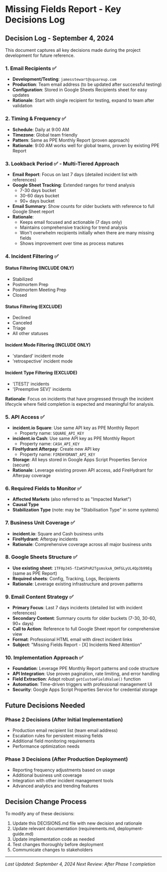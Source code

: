 # Missing Fields Report - Key Decisions Log

## Decision Log - September 4, 2024

This document captures all key decisions made during the project development for future reference.

### 1. Email Recipients ✅
- **Development/Testing**: `jamesstewart@squareup.com`
- **Production**: Team email address (to be updated after successful testing)
- **Configuration**: Stored in Google Sheets Recipients sheet for easy updates
- **Rationale**: Start with single recipient for testing, expand to team after validation

### 2. Timing & Frequency ✅
- **Schedule**: Daily at 9:00 AM
- **Timezone**: Global team friendly
- **Pattern**: Same as PPE Monthly Report (proven approach)
- **Rationale**: 9:00 AM works well for global teams, proven by existing PPE Report

### 3. Lookback Period ✅ - Multi-Tiered Approach
- **Email Report**: Focus on last 7 days (detailed incident list with references)
- **Google Sheet Tracking**: Extended ranges for trend analysis
  - 7-30 days bucket
  - 30-60 days bucket  
  - 90+ days bucket
- **Email Summary**: Show counts for older buckets with reference to full Google Sheet report
- **Rationale**: 
  - Keeps email focused and actionable (7 days only)
  - Maintains comprehensive tracking for trend analysis
  - Won't overwhelm recipients initially when there are many missing fields
  - Shows improvement over time as process matures

### 4. Incident Filtering ✅
#### Status Filtering (INCLUDE ONLY)
- Stabilized
- Postmortem Prep
- Postmortem Meeting Prep
- Closed

#### Status Filtering (EXCLUDE)
- Declined
- Canceled
- Triage
- All other statuses

#### Incident Mode Filtering (INCLUDE ONLY)
- 'standard' incident mode
- 'retrospective' incident mode

#### Incident Type Filtering (EXCLUDE)
- '[TEST]' incidents
- '[Preemptive SEV]' incidents

**Rationale**: Focus on incidents that have progressed through the incident lifecycle where field completion is expected and meaningful for analysis.

### 5. API Access ✅
- **incident.io Square**: Use same API key as PPE Monthly Report
  - Property name: `SQUARE_API_KEY`
- **incident.io Cash**: Use same API key as PPE Monthly Report
  - Property name: `CASH_API_KEY`
- **FireHydrant Afterpay**: Create new API key
  - Property name: `FIREHYDRANT_API_KEY`
- **Storage**: All keys stored in Google Apps Script Properties Service (secure)
- **Rationale**: Leverage existing proven API access, add FireHydrant for Afterpay coverage

### 6. Required Fields to Monitor ✅
- **Affected Markets** (also referred to as "Impacted Market")
- **Causal Type**
- **Stabilization Type** (note: may be "Stabilisation Type" in some systems)

### 7. Business Unit Coverage ✅
- **incident.io**: Square and Cash business units
- **FireHydrant**: Afterpay incidents
- **Rationale**: Comprehensive coverage across all major business units

### 8. Google Sheets Structure ✅
- **Use existing sheet**: `1TF0p345-fZaK5PnR2TgsmskxA_OHfGLyUL4Qp3b99Eg` (same as PPE Report)
- **Required sheets**: Config, Tracking, Logs, Recipients
- **Rationale**: Leverage existing infrastructure and proven patterns

### 9. Email Content Strategy ✅
- **Primary Focus**: Last 7 days incidents (detailed list with incident references)
- **Secondary Content**: Summary counts for older buckets (7-30, 30-60, 90+ days)
- **Call to Action**: Reference to full Google Sheet report for comprehensive view
- **Format**: Professional HTML email with direct incident links
- **Subject**: "Missing Fields Report - [X] Incidents Need Attention"

### 10. Implementation Approach ✅
- **Foundation**: Leverage PPE Monthly Report patterns and code structure
- **API Integration**: Use proven pagination, rate limiting, and error handling
- **Field Extraction**: Adapt robust `getCustomFieldValue()` function
- **Automation**: Time-driven triggers with professional management UI
- **Security**: Google Apps Script Properties Service for credential storage

## Future Decisions Needed

### Phase 2 Decisions (After Initial Implementation)
- Production email recipient list (team email address)
- Escalation rules for persistent missing fields
- Additional field monitoring requirements
- Performance optimization needs

### Phase 3 Decisions (After Production Deployment)
- Reporting frequency adjustments based on usage
- Additional business unit coverage
- Integration with other incident management tools
- Advanced analytics and trending features

## Decision Change Process

To modify any of these decisions:
1. Update this DECISIONS.md file with new decision and rationale
2. Update relevant documentation (requirements.md, deployment-guide.md)
3. Update implementation code as needed
4. Test changes thoroughly before deployment
5. Communicate changes to stakeholders

---
*Last Updated: September 4, 2024*
*Next Review: After Phase 1 completion*
